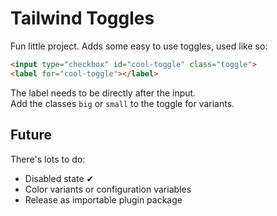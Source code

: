 # Tailwind Toggles

Fun little project.
Adds some easy to use toggles, used like so:

```html
<input type="checkbox" id="cool-toggle" class="toggle">
<label for="cool-toggle"></label>	
```

The label needs to be directly after the input.  
Add the classes `big` or `small` to the toggle for variants.


## Future

There's lots to do:

- Disabled state ✔︎
- Color variants or configuration variables
- Release as importable plugin package